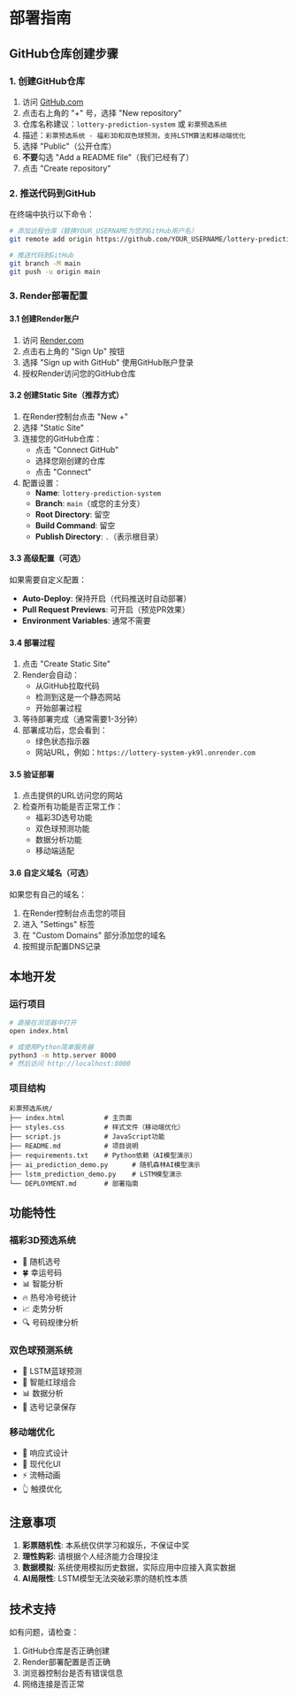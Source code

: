 # 部署指南

## GitHub仓库创建步骤

### 1. 创建GitHub仓库
1. 访问 [GitHub.com](https://github.com)
2. 点击右上角的 "+" 号，选择 "New repository"
3. 仓库名称建议：`lottery-prediction-system` 或 `彩票预选系统`
4. 描述：`彩票预选系统 - 福彩3D和双色球预测，支持LSTM算法和移动端优化`
5. 选择 "Public"（公开仓库）
6. **不要**勾选 "Add a README file"（我们已经有了）
7. 点击 "Create repository"

### 2. 推送代码到GitHub
在终端中执行以下命令：

```bash
# 添加远程仓库（替换YOUR_USERNAME为您的GitHub用户名）
git remote add origin https://github.com/YOUR_USERNAME/lottery-prediction-system.git

# 推送代码到GitHub
git branch -M main
git push -u origin main
```

### 3. Render部署配置

#### 3.1 创建Render账户
1. 访问 [Render.com](https://render.com)
2. 点击右上角的 "Sign Up" 按钮
3. 选择 "Sign up with GitHub" 使用GitHub账户登录
4. 授权Render访问您的GitHub仓库

#### 3.2 创建Static Site（推荐方式）
1. 在Render控制台点击 "New +"
2. 选择 "Static Site"
3. 连接您的GitHub仓库：
   - 点击 "Connect GitHub"
   - 选择您刚创建的仓库
   - 点击 "Connect"
4. 配置设置：
   - **Name**: `lottery-prediction-system`
   - **Branch**: `main`（或您的主分支）
   - **Root Directory**: 留空
   - **Build Command**: 留空
   - **Publish Directory**: `.`（表示根目录）

#### 3.3 高级配置（可选）
如果需要自定义配置：
- **Auto-Deploy**: 保持开启（代码推送时自动部署）
- **Pull Request Previews**: 可开启（预览PR效果）
- **Environment Variables**: 通常不需要

#### 3.4 部署过程
1. 点击 "Create Static Site"
2. Render会自动：
   - 从GitHub拉取代码
   - 检测到这是一个静态网站
   - 开始部署过程
3. 等待部署完成（通常需要1-3分钟）
4. 部署成功后，您会看到：
   - 绿色状态指示器
   - 网站URL，例如：`https://lottery-system-yk9l.onrender.com`

#### 3.5 验证部署
1. 点击提供的URL访问您的网站
2. 检查所有功能是否正常工作：
   - 福彩3D选号功能
   - 双色球预测功能
   - 数据分析功能
   - 移动端适配

#### 3.6 自定义域名（可选）
如果您有自己的域名：
1. 在Render控制台点击您的项目
2. 进入 "Settings" 标签
3. 在 "Custom Domains" 部分添加您的域名
4. 按照提示配置DNS记录

## 本地开发

### 运行项目
```bash
# 直接在浏览器中打开
open index.html

# 或使用Python简单服务器
python3 -m http.server 8000
# 然后访问 http://localhost:8000
```

### 项目结构
```
彩票预选系统/
├── index.html          # 主页面
├── styles.css          # 样式文件（移动端优化）
├── script.js           # JavaScript功能
├── README.md           # 项目说明
├── requirements.txt    # Python依赖（AI模型演示）
├── ai_prediction_demo.py      # 随机森林AI模型演示
├── lstm_prediction_demo.py    # LSTM模型演示
└── DEPLOYMENT.md       # 部署指南
```

## 功能特性

### 福彩3D预选系统
- 🎲 随机选号
- 🍀 幸运号码
- 📊 智能分析
- 🔥 热号冷号统计
- 📈 走势分析
- 🔍 号码规律分析

### 双色球预测系统
- 🧠 LSTM蓝球预测
- 🎯 智能红球组合
- 📊 数据分析
- 💾 选号记录保存

### 移动端优化
- 📱 响应式设计
- 🎨 现代化UI
- ⚡ 流畅动画
- 👆 触摸优化

## 注意事项

1. **彩票随机性**: 本系统仅供学习和娱乐，不保证中奖
2. **理性购彩**: 请根据个人经济能力合理投注
3. **数据模拟**: 系统使用模拟历史数据，实际应用中应接入真实数据
4. **AI局限性**: LSTM模型无法突破彩票的随机性本质

## 技术支持

如有问题，请检查：
1. GitHub仓库是否正确创建
2. Render部署配置是否正确
3. 浏览器控制台是否有错误信息
4. 网络连接是否正常
